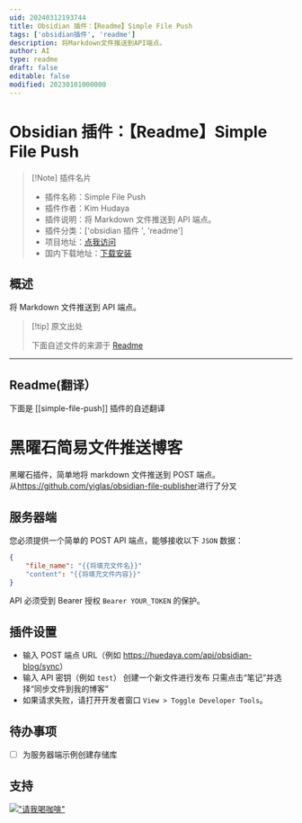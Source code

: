 ```yaml
---
uid: 20240312193744
title: Obsidian 插件：【Readme】Simple File Push
tags: ['obsidian插件', 'readme']
description: 将Markdown文件推送到API端点。
author: AI
type: readme
draft: false
editable: false
modified: 20230101000000
---
```


# Obsidian 插件：【Readme】Simple File Push

> [!Note] 插件名片
> - 插件名称：Simple File Push
> - 插件作者：Kim Hudaya
> - 插件说明：将 Markdown 文件推送到 API 端点。
> - 插件分类：['obsidian 插件 ', 'readme']
> - 项目地址：[点我访问](https://github.com/huedaya/obsidian-simple-file-push)
> - 国内下载地址：[下载安装](https://pkmer.cn/products/plugin/pluginMarket/?simple-file-push)

## 概述

将 Markdown 文件推送到 API 端点。

> [!tip] 原文出处
>
>下面自述文件的来源于 [Readme](https://ghproxy.net/https://raw.githubusercontent.com/huedaya/obsidian-simple-file-push/main/README.md)

---

## Readme(翻译）

下面是 [[simple-file-push]] 插件的自述翻译

# 黑曜石简易文件推送博客

黑曜石插件，简单地将 markdown 文件推送到 POST 端点。<br/>
从<https://github.com/yiglas/obsidian-file-publisher>进行了分叉

## 服务器端

您必须提供一个简单的 POST API 端点，能够接收以下 `JSON` 数据：

```json
{
    "file_name": "{{将填充文件名}}"
    "content": "{{将填充文件内容}}"
}
```

API 必须受到 Bearer 授权 `Bearer YOUR_TOKEN` 的保护。

## 插件设置

- 输入 POST 端点 URL（例如 <https://huedaya.com/api/obsidian-blog/sync>）
- 输入 API 密钥（例如 `test`）
创建一个新文件进行发布
只需点击“笔记”并选择“同步文件到我的博客”
- 如果请求失败，请打开开发者窗口 `View > Toggle Developer Tools`。

## 待办事项

- [ ] 为服务器端示例创建存储库

## 支持

[!["请我喝咖啡"](https://www.buymeacoffee.com/assets/img/custom_images/orange_img.png)](https://www.buymeacoffee.com/huedya)
